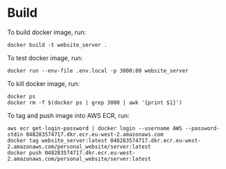 # Build
To build docker image, run:

```
docker build -t website_server .
```

To test docker image, run:

```
docker run --env-file .env.local -p 3000:80 website_server
```

To kill docker image, run:

```
docker ps
docker rm -f $(docker ps | grep 3000 | awk '{print $1}')
```

To tag and push image into AWS ECR, run:

```
aws ecr get-login-password | docker login --username AWS --password-stdin 048283574717.dkr.ecr.eu-west-2.amazonaws.com
docker tag website_server:latest 048283574717.dkr.ecr.eu-west-2.amazonaws.com/personal_website/server:latest
docker push 048283574717.dkr.ecr.eu-west-2.amazonaws.com/personal_website/server:latest
```
